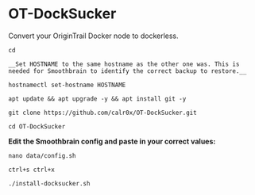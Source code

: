 # OT-DockSucker
Convert your OriginTrail Docker node to dockerless.

```
cd
```
```
__Set HOSTNAME to the same hostname as the other one was. This is needed for Smoothbrain to identify the correct backup to restore.__
```
```
hostnamectl set-hostname HOSTNAME
```
```
apt update && apt upgrade -y && apt install git -y
```
```
git clone https://github.com/calr0x/OT-DockSucker.git
```
```
cd OT-DockSucker
```

__Edit the Smoothbrain config and paste in your correct values:__
```
nano data/config.sh
```
```
ctrl+s ctrl+x
```
```
./install-docksucker.sh
```
